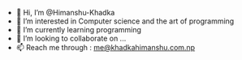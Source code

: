 - 👋 Hi, I’m @Himanshu-Khadka
- 👀 I’m interested in Computer science and the art of programming
- 🌱 I’m currently learning programming
- 💞️ I’m looking to collaborate on ...
- 📫 Reach me through : me@khadkahimanshu.com.np


